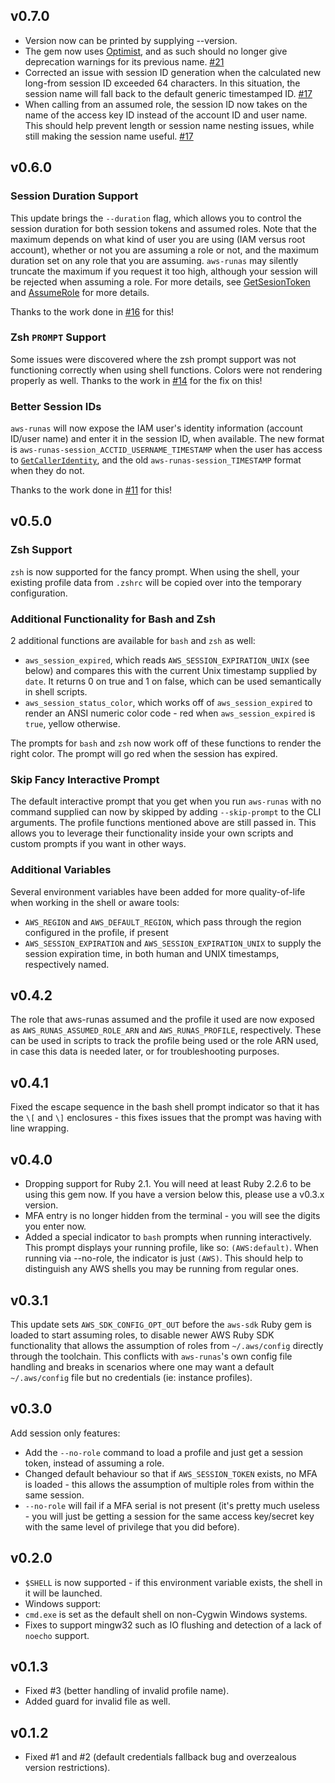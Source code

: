 ## v0.7.0

* Version now can be printed by supplying --version.
* The gem now uses [Optimist][ref-optimist], and as such should no longer give
  deprecation warnings for its previous name.
  [#21](https://github.com/vancluever/aws-runas/issues/21)
* Corrected an issue with session ID generation when the calculated new
  long-from session ID exceeded 64 characters. In this situation, the session
  name will fall back to the default generic timestamped ID.
  [#17](https://github.com/vancluever/aws-runas/issues/17)
* When calling from an assumed role, the session ID now takes on the name of the
  access key ID instead of the account ID and user name. This should help
  prevent length or session name nesting issues, while still making the session
  name useful. [#17](https://github.com/vancluever/aws-runas/issues/17)

[ref-optimist]: https://github.com/ManageIQ/optimist

## v0.6.0

### Session Duration Support

This update brings the `--duration` flag, which allows you to control the
session duration for both session tokens and assumed roles. Note that the
maximum depends on what kind of user you are using (IAM versus root account),
whether or not you are assuming a role or not, and the maximum duration set on
any role that you are assuming. `aws-runas` may silently truncate the maximum if
you request it too high, although your session will be rejected when assuming a
role. For more details, see [GetSesionToken][get-session-token] and
[AssumeRole][assume-role] for more details.

[get-session-token]: https://docs.aws.amazon.com/STS/latest/APIReference/API_GetSessionToken.html
[assume-role]: https://docs.aws.amazon.com/STS/latest/APIReference/API_AssumeRole.html

Thanks to the work done in
[#16](https://github.com/vancluever/aws-runas/pull/16) for this!

### Zsh `PROMPT` Support

Some issues were discovered where the zsh prompt support was not functioning
correctly when using shell functions. Colors were not rendering properly as
well. Thanks to the work in
[#14](https://github.com/vancluever/aws-runas/pull/14) for the fix on this!

### Better Session IDs

`aws-runas` will now expose the IAM user's identity information (account ID/user
name) and enter it in the session ID, when available. The new format is
`aws-runas-session_ACCTID_USERNAME_TIMESTAMP` when the user has access to
[`GetCallerIdentity`][get-caller-identity], and the old
`aws-runas-session_TIMESTAMP` format when they do not.

Thanks to the work done in
[#11](https://github.com/vancluever/aws-runas/pull/11) for this!

[get-caller-identity]: https://docs.aws.amazon.com/STS/latest/APIReference/API_GetCallerIdentity.html

## v0.5.0

### Zsh Support

`zsh` is now supported for the fancy prompt. When using the shell, your
existing profile data from `.zshrc` will be copied over into the temporary
configuration.

### Additional Functionality for Bash and Zsh

2 additional functions are available for `bash` and `zsh` as well:

 * `aws_session_expired`, which reads `AWS_SESSION_EXPIRATION_UNIX` (see below)
   and compares this with the current Unix timestamp supplied by `date`. It
   returns 0 on true and 1 on false, which can be used semantically in shell
   scripts.
 * `aws_session_status_color`, which works off of `aws_session_expired` to
   render an ANSI numeric color code - red when `aws_session_expired` is `true`,
   yellow otherwise.

The prompts for `bash` and `zsh` now work off of these functions to render the
right color. The prompt will go red when the session has expired.

### Skip Fancy Interactive Prompt

The default interactive prompt that you get when you run `aws-runas` with no
command supplied can now by skipped by adding `--skip-prompt` to the CLI
arguments. The profile functions mentioned above are still passed in. This
allows you to leverage their functionality inside your own scripts and custom
prompts if you want in other ways.

### Additional Variables

Several environment variables have been added for more quality-of-life when
working in the shell or aware tools:

 * `AWS_REGION` and `AWS_DEFAULT_REGION`, which pass through the region
   configured in the profile, if present
 * `AWS_SESSION_EXPIRATION` and `AWS_SESSION_EXPIRATION_UNIX` to supply the
   session expiration time, in both human and UNIX timestamps, respectively
   named.

## v0.4.2

The role that aws-runas assumed and the profile it used are now exposed as
`AWS_RUNAS_ASSUMED_ROLE_ARN` and `AWS_RUNAS_PROFILE`, respectively. These can be
used in scripts to track the profile being used or the role ARN used, in case
this data is needed later, or for troubleshooting purposes.

## v0.4.1

Fixed the escape sequence in the bash shell prompt indicator so that it has the
`\[` and `\]` enclosures - this fixes issues that the prompt was having with
line wrapping.

## v0.4.0

 * Dropping support for Ruby 2.1. You will need at least Ruby 2.2.6 to be using
   this gem now. If you have a version below this, please use a v0.3.x version.
 * MFA entry is no longer hidden from the terminal - you will see the digits you
   enter now.
 * Added a special indicator to `bash` prompts when running interactively. This
   prompt displays your running profile, like so: `(AWS:default)`. When running
   via --no-role, the indicator is just `(AWS)`. This should help to distinguish
   any AWS shells you may be running from regular ones.

## v0.3.1

This update sets `AWS_SDK_CONFIG_OPT_OUT` before the `aws-sdk` Ruby gem is
loaded to start assuming roles, to disable newer AWS Ruby SDK functionality that
allows the assumption of roles from `~/.aws/config` directly through the
toolchain. This conflicts with `aws-runas`'s own config file handling and breaks
in scenarios where one may want a default `~/.aws/config` file but no
credentials (ie: instance profiles).

## v0.3.0

Add session only features:

 * Add the `--no-role` command to load a profile and just get a
   session token, instead of assuming a role.
 * Changed default behaviour so that if `AWS_SESSION_TOKEN` exists, no MFA
   is loaded - this allows the assumption of multiple roles from within
   the same session.
 * `--no-role` will fail if a MFA serial is not present (it's pretty much
   useless - you will just be getting a session for the same access
   key/secret key with the same level of privilege that you did before).


## v0.2.0

 * `$SHELL` is now supported - if this environment variable exists, the shell
   in it will be launched.
 * Windows support:
  * `cmd.exe` is set as the default shell on non-Cygwin Windows systems.
  * Fixes to support mingw32 such as IO flushing and detection of a lack of
    `noecho` support.

## v0.1.3

 * Fixed #3 (better handling of invalid profile name).
 * Added guard for invalid file as well.

## v0.1.2

 * Fixed #1 and #2 (default credentials fallback bug and overzealous version
   restrictions).
